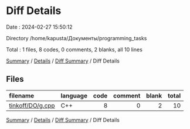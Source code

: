 # Diff Details

Date : 2024-02-27 15:50:12

Directory /home/kapusta/Документы/programming_tasks

Total : 1 files,  8 codes, 0 comments, 2 blanks, all 10 lines

[Summary](results.md) / [Details](details.md) / [Diff Summary](diff.md) / Diff Details

## Files
| filename | language | code | comment | blank | total |
| :--- | :--- | ---: | ---: | ---: | ---: |
| [tinkoff/DO/g.cpp](/tinkoff/DO/g.cpp) | C++ | 8 | 0 | 2 | 10 |

[Summary](results.md) / [Details](details.md) / [Diff Summary](diff.md) / Diff Details